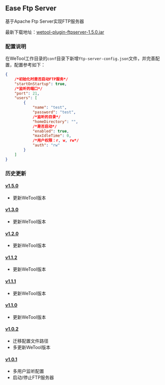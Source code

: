 ## Ease Ftp Server

基于Apache Ftp Server实现FTP服务器

最新下载地址：[wetool-plugin-ftpserver-1.5.0.jar](http://share.qiniu.easepan.xyz/tool/wetool/plugin/wetool-plugin-ftpserver-1.5.0.jar)

### 配置说明

在WeTool工作目录的`conf`目录下新增`ftp-server-config.json`文件，并完善配置，配置参考如下：

```json
{
    /*初始化时是否启动FTP服务*/
    "startOnStartup": true,
    /*监听的端口*/
    "port": 21,
    "users": [
        {
            "name": "test",
            "password": "test",
            /*监听的目录*/
            "homeDirectory": "",
            /*是否启动*/
            "enabled": true,
            "maxIdleTime": 0,
            /*用户权限：r, w, rw*/
            "auth": "rw"
        }
    ]
}
```

### 历史更新

#### [v1.5.0](http://share.qiniu.easepan.xyz/tool/wetool/plugin/wetool-plugin-ftpserver-1.5.0.jar)

- 更新WeTool版本

#### [v1.3.0](http://share.qiniu.easepan.xyz/tool/wetool/plugin/wetool-plugin-ftpserver-1.3.0.jar)

- 更新WeTool版本

#### [v1.2.0](http://share.qiniu.easepan.xyz/tool/wetool/plugin/wetool-plugin-ftpserver-1.2.0.jar)

- 更新WeTool版本

#### [v1.1.2](http://share.qiniu.easepan.xyz/tool/wetool/plugin/wetool-plugin-ftpserver-1.1.2.jar)

- 更新WeTool版本

#### [v1.1.1](http://share.qiniu.easepan.xyz/tool/wetool/plugin/wetool-plugin-ftpserver-1.1.1.jar)

- 更新WeTool版本

#### [v1.1.0](http://share.qiniu.easepan.xyz/tool/wetool/plugin/wetool-plugin-ftpserver-1.1.0.jar)

- 更新WeTool版本

#### [v1.0.2](http://share.qiniu.easepan.xyz/tool/wetool/plugin/wetool-plugin-ftpserver-1.0.2.jar)

- 迁移配置文件路径
- 多更新WeTool版本

#### [v1.0.1](http://share.qiniu.easepan.xyz/tool/wetool/plugin/wetool-plugin-ftpserver-1.0.1.jar)

- 多用户监听配置
- 启动/停止FTP服务器
